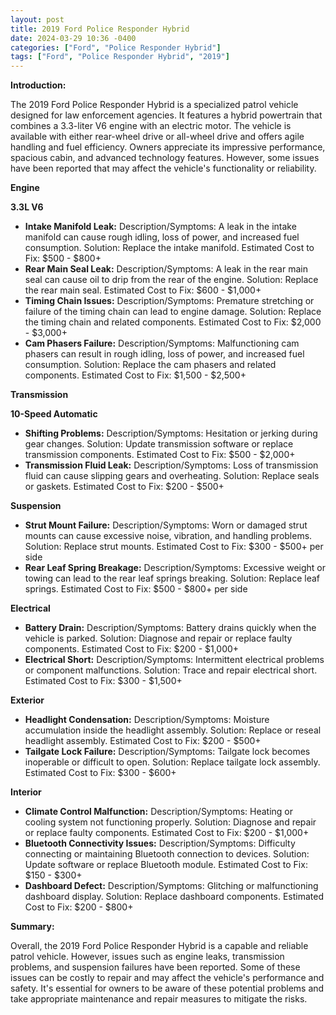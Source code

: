 ```yaml
---
layout: post
title: 2019 Ford Police Responder Hybrid
date: 2024-03-29 10:36 -0400
categories: ["Ford", "Police Responder Hybrid"]
tags: ["Ford", "Police Responder Hybrid", "2019"]
---
```

**Introduction:**

The 2019 Ford Police Responder Hybrid is a specialized patrol vehicle designed for law enforcement agencies. It features a hybrid powertrain that combines a 3.3-liter V6 engine with an electric motor. The vehicle is available with either rear-wheel drive or all-wheel drive and offers agile handling and fuel efficiency. Owners appreciate its impressive performance, spacious cabin, and advanced technology features. However, some issues have been reported that may affect the vehicle's functionality or reliability.

**Engine**

**3.3L V6**

* **Intake Manifold Leak:** Description/Symptoms: A leak in the intake manifold can cause rough idling, loss of power, and increased fuel consumption. Solution: Replace the intake manifold. Estimated Cost to Fix: $500 - $800+
* **Rear Main Seal Leak:** Description/Symptoms: A leak in the rear main seal can cause oil to drip from the rear of the engine. Solution: Replace the rear main seal. Estimated Cost to Fix: $600 - $1,000+
* **Timing Chain Issues:** Description/Symptoms: Premature stretching or failure of the timing chain can lead to engine damage. Solution: Replace the timing chain and related components. Estimated Cost to Fix: $2,000 - $3,000+
* **Cam Phasers Failure:** Description/Symptoms: Malfunctioning cam phasers can result in rough idling, loss of power, and increased fuel consumption. Solution: Replace the cam phasers and related components. Estimated Cost to Fix: $1,500 - $2,500+

**Transmission**

**10-Speed Automatic**

* **Shifting Problems:** Description/Symptoms: Hesitation or jerking during gear changes. Solution: Update transmission software or replace transmission components. Estimated Cost to Fix: $500 - $2,000+
* **Transmission Fluid Leak:** Description/Symptoms: Loss of transmission fluid can cause slipping gears and overheating. Solution: Replace seals or gaskets. Estimated Cost to Fix: $200 - $500+

**Suspension**

* **Strut Mount Failure:** Description/Symptoms: Worn or damaged strut mounts can cause excessive noise, vibration, and handling problems. Solution: Replace strut mounts. Estimated Cost to Fix: $300 - $500+ per side
* **Rear Leaf Spring Breakage:** Description/Symptoms: Excessive weight or towing can lead to the rear leaf springs breaking. Solution: Replace leaf springs. Estimated Cost to Fix: $500 - $800+ per side

**Electrical**

* **Battery Drain:** Description/Symptoms: Battery drains quickly when the vehicle is parked. Solution: Diagnose and repair or replace faulty components. Estimated Cost to Fix: $200 - $1,000+
* **Electrical Short:** Description/Symptoms: Intermittent electrical problems or component malfunctions. Solution: Trace and repair electrical short. Estimated Cost to Fix: $300 - $1,500+

**Exterior**

* **Headlight Condensation:** Description/Symptoms: Moisture accumulation inside the headlight assembly. Solution: Replace or reseal headlight assembly. Estimated Cost to Fix: $200 - $500+
* **Tailgate Lock Failure:** Description/Symptoms: Tailgate lock becomes inoperable or difficult to open. Solution: Replace tailgate lock assembly. Estimated Cost to Fix: $300 - $600+

**Interior**

* **Climate Control Malfunction:** Description/Symptoms: Heating or cooling system not functioning properly. Solution: Diagnose and repair or replace faulty components. Estimated Cost to Fix: $200 - $1,000+
* **Bluetooth Connectivity Issues:** Description/Symptoms: Difficulty connecting or maintaining Bluetooth connection to devices. Solution: Update software or replace Bluetooth module. Estimated Cost to Fix: $150 - $300+
* **Dashboard Defect:** Description/Symptoms: Glitching or malfunctioning dashboard display. Solution: Replace dashboard components. Estimated Cost to Fix: $200 - $800+

**Summary:**

Overall, the 2019 Ford Police Responder Hybrid is a capable and reliable patrol vehicle. However, issues such as engine leaks, transmission problems, and suspension failures have been reported. Some of these issues can be costly to repair and may affect the vehicle's performance and safety. It's essential for owners to be aware of these potential problems and take appropriate maintenance and repair measures to mitigate the risks.
